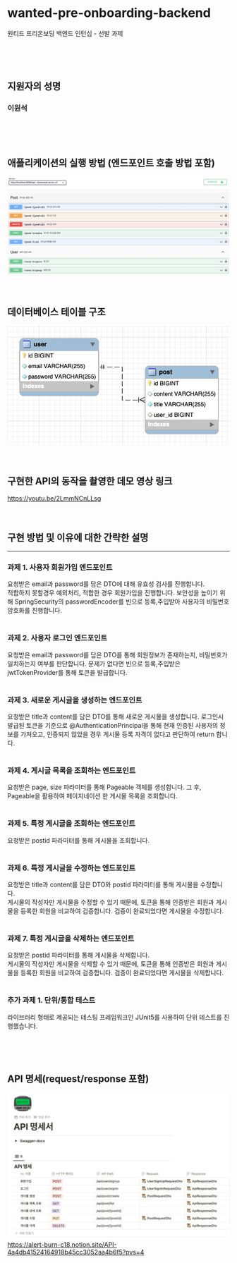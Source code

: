 # wanted-pre-onboarding-backend
원티드 프리온보딩 백엔드 인턴십 - 선발 과제

<br/><br/><br/>

## 지원자의 성명
### 이원석

<br/><br/><br/>

## 애플리케이션의 실행 방법 (엔드포인트 호출 방법 포함)
![swagger docs](images/swagger_docs.png)
<br/><br/><br/>

## 데이터베이스 테이블 구조
![ERD](images/ERD.png)
<br/><br/><br/>

## 구현한 API의 동작을 촬영한 데모 영상 링크
https://youtu.be/2LmmNCnLLsg
<br/><br/><br/>

## 구현 방법 및 이유에 대한 간략한 설명
---
### 과제 1. 사용자 회원가입 엔드포인트
요청받은 email과 password를 담은 DTO에 대해 유효성 검사를 진행합니다. <br/>
적합하지 못할경우 예외처리, 적합한 경우 회원가입을 진행합니다. 보안성을 높이기 위해 SpringSecurity의 passwordEncoder를 빈으로 등록,주입받아 사용자의 비밀번호 암호화를 진행합니다.
<br/><br/>

### 과제 2. 사용자 로그인 엔드포인트
요청받은 email과 password를 담은 DTO를 통해 회원정보가 존재하는지, 비밀번호가 일치하는지 여부를 판단합니다. 문제가 없다면 빈으로 등록,주입받은 jwtTokenProvider를 통해 토큰을 발급합니다.
<br/><br/>

### 과제 3. 새로운 게시글을 생성하는 엔드포인트
요청받은 title과 content를 담은 DTO를 통해 새로운 게시물을 생성합니다. 
로그인시 발급된 토큰을 기준으로 @AuthenticationPrincipal을 통해 현재 인증된 사용자의 정보를 가져오고, 인증되지 않았을 경우 게시물 등록 자격이 없다고 판단하여 return 합니다.
<br/><br/>

### 과제 4. 게시글 목록을 조회하는 엔드포인트
요청받은 page, size 파라미터를 통해 Pageable 객체를 생성합니다. 그 후, Pageable을 활용하여 페이지네이션 한 게시물 목록을 조회합니다.
<br/><br/>

### 과제 5. 특정 게시글을 조회하는 엔드포인트
요청받은 postid 파라미터를 통해 게시물을 조회합니다. 
<br/><br/>

### 과제 6. 특정 게시글을 수정하는 엔드포인트
요청받은 title과 content를 담은 DTO와 postid 파라미터를 통해 게시물을 수정합니다.
<br/>
게시물의 작성자만 게시물을 수정할 수 있기 때문에, 토큰을 통해 인증받은 회원과 게시물을 등록한 회원을 비교하여 검증합니다. 검증이 완료되었다면 게시물을 수정합니다.
<br/><br/>

### 과제 7. 특정 게시글을 삭제하는 엔드포인트
요청받은 postid 파라미터를 통해 게시물을 삭제합니다. 
<br/>
게시물의 작성자만 게시물을 삭제할 수 있기 때문에, 토큰을 통해 인증받은 회원과 게시물을 등록한 회원을 비교하여 검증합니다. 검증이 완료되었다면 게시물을 삭제합니다.
<br/><br/>

### 추가 과제 1. 단위/통합 테스트
라이브러리 형태로 제공되는 테스팅 프레임워크인 JUnit5를 사용하여 단위 테스트를 진행했습니다.

<br/><br/><br/>

## API 명세(request/response 포함)
![API](images/API.png)
https://alert-burn-c18.notion.site/API-4a4db41524164918b45cc3052aa4b6f5?pvs=4
<br/>
<br/>


